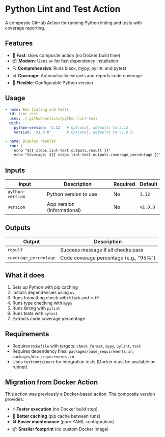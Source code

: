 # Python Lint and Test Action

A composite GitHub Action for running Python linting and tests with coverage reporting.

## Features

- 🚀 **Fast**: Uses composite action (no Docker build time)
- 📦 **Modern**: Uses `uv` for fast dependency installation
- 🔍 **Comprehensive**: Runs black, mypy, pylint, and pytest
- 📊 **Coverage**: Automatically extracts and reports code coverage
- 🐍 **Flexible**: Configurable Python version

## Usage

```yaml
- name: Run linting and tests
  id: lint-test
  uses: ./.github/actions/python-lint-test
  with:
    python-version: '3.12'  # Optional, defaults to 3.12
    version: 'v1.0.0'       # Optional, defaults to v1.0.0

- name: Display results
  run: |
    echo "${{ steps.lint-test.outputs.result }}"
    echo "Coverage: ${{ steps.lint-test.outputs.coverage_percentage }}"
```

## Inputs

| Input | Description | Required | Default |
|-------|-------------|----------|---------|
| `python-version` | Python version to use | No | `3.12` |
| `version` | App version (informational) | No | `v1.0.0` |

## Outputs

| Output | Description |
|--------|-------------|
| `result` | Success message if all checks pass |
| `coverage_percentage` | Code coverage percentage (e.g., "95%") |

## What it does

1. Sets up Python with pip caching
2. Installs dependencies using `uv`
3. Runs formatting check with `black` and `ruff`
4. Runs type checking with `mypy`
5. Runs linting with `pylint`
6. Runs tests with `pytest`
7. Extracts code coverage percentage

## Requirements

- Requires `Makefile` with targets: `check_format`, `mypy`, `pylint`, `test`
- Requires dependency files: `packages/base_requirements.in`, `packages/dev_requirements.in`
- Uses `testcontainers` for integration tests (Docker must be available on runner)

## Migration from Docker Action

This action was previously a Docker-based action. The composite version provides:
- ⚡ **Faster execution** (no Docker build step)
- 🔄 **Better caching** (pip cache between runs)
- 🛠️ **Easier maintenance** (pure YAML configuration)
- 📦 **Smaller footprint** (no custom Docker image)
